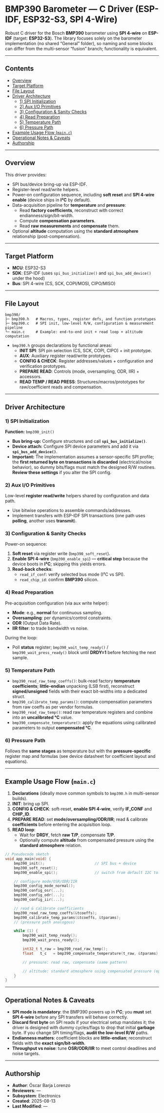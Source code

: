 # BMP390 Barometer — C Driver (ESP-IDF, ESP32-S3, SPI 4-Wire)

Robust C driver for the Bosch **BMP390** barometer using **SPI 4-wire** on **ESP-IDF** (target: **ESP32-S3**). The library focuses solely on the barometer implementation (no shared “General” folder), so naming and some blocks can differ from the multi-sensor “fusion” branch; functionality is equivalent.

---

## Contents
- [Overview](#overview)
- [Target Platform](#target-platform)
- [File Layout](#file-layout)
- [Driver Architecture](#driver-architecture)
  - [1) SPI Initialization](#1-spi-initialization)
  - [2) Aux I/O Primitives](#2-aux-io-primitives)
  - [3) Configuration & Sanity Checks](#3-configuration--sanity-checks)
  - [4) Read Preparation](#4-read-preparation)
  - [5) Temperature Path](#5-temperature-path)
  - [6) Pressure Path](#6-pressure-path)
- [Example Usage Flow (`main.c`)](#example-usage-flow-mainc)
- [Operational Notes & Caveats](#operational-notes--caveats)
- [Authorship](#authorship)

---

## Overview

This driver provides:
- SPI bus/device bring-up via ESP-IDF.
- Register-level read/write helpers.
- Power-on configuration sequence, including **soft reset** and **SPI 4-wire enable** (device ships in **I²C** by default).
- Data-acquisition pipeline for **temperature** and **pressure**:
  - Read **factory coefficients**, reconstruct with correct endianness/sign/bit-width.
  - Compute **compensation parameters**.
  - Read **raw measurements** and **compensate** them.
- Optional **altitude** computation using the **standard atmosphere** relationship (post-compensation).

---

## Target Platform

- **MCU**: ESP32-S3  
- **SDK**: ESP-IDF (uses `spi_bus_initialize()` and `spi_bus_add_device()` under the hood)  
- **Bus**: SPI 4-wire (CS, SCK, COPI/MOSI, CIPO/MISO)

---

## File Layout

```
bmp390/
├─ bmp390.h   # Macros, types, register defs, and function prototypes
├─ bmp390.c   # SPI init, low-level R/W, configuration & measurement pipeline
└─ main.c     # Example: end-to-end init + read loop + altitude computation
```

- `bmp390.h` groups declarations by functional areas:
  - **INIT SPI**: SPI pin selection (CS, SCK, COPI, CIPO) + init prototype.
  - **AUX**: Auxiliary register read/write prototypes.
  - **CONFIG & CHECK**: Register addresses/values + configuration and verification prototypes.
  - **PREPARE READ**: Controls (mode, oversampling, ODR, IIR) + accessors.
  - **READ TEMP / READ PRESS**: Structures/macros/prototypes for raw/coefficient reads and compensation.

---

## Driver Architecture

### 1) SPI Initialization

**Function:** `bmp390_init()`  
- **Bus bring-up:** Configure structures and call **`spi_bus_initialize()`**.  
- **Device attach:** Configure SPI device parameters and add it via **`spi_bus_add_device()`**.  
- **Important:** The implementation assumes a sensor-specific SPI profile; the **first returned byte on transactions is discarded** (electrical/noise behavior), so dummy bits/flags must match the designed R/W routines. **Review these settings** if you alter the SPI config.

### 2) Aux I/O Primitives

Low-level **register read/write** helpers shared by configuration and data path.  
- Use bitwise operations to assemble commands/addresses.  
- Implement transfers with ESP-IDF SPI transactions (one path uses **polling**, another uses **transmit**).

### 3) Configuration & Sanity Checks

Power-on sequence:
1. **Soft reset** via register write (`bmp390_soft_reset`).  
2. **Enable SPI 4-wire** (`bmp390_enable_spi`) — **critical step** because the device boots in **I²C**; skipping this yields errors.  
3. **Read-back checks**:
   - `read_if_conf`: verify selected bus mode (I²C vs SPI).  
   - `read_chip_id`: confirm **BMP390** silicon.

### 4) Read Preparation

Pre-acquisition configuration (via aux write helper):  
- **Mode**: e.g., **normal** for continuous sampling.  
- **Oversampling**: per dynamics/control constraints.  
- **ODR** (Output Data Rate).  
- **IIR filter**: to trade bandwidth vs noise.  

During the loop:
- Poll **status** register; `bmp390_wait_temp_ready()` / `bmp390_wait_press_ready()` block until **DRDY=1** before fetching the next sample.

### 5) Temperature Path

- `bmp390_read_raw_temp_coeffs()`: bulk-read factory **temperature coefficients**; **little-endian** unpacking (LSB first), reconstruct **signed/unsigned** fields with their exact bit-widths into a dedicated struct.  
- `bmp390_calibrate_temp_params()`: compute compensation parameters from raw coeffs as per vendor formulas.  
- `bmp390_read_raw_temp()`: read raw temperature registers and combine into an **uncalibrated °C** value.  
- `bmp390_compensate_temperature()`: apply the equations using calibrated parameters to output **compensated °C**.

### 6) Pressure Path

Follows the **same stages** as temperature but with the **pressure-specific** register map and formulas (see device datasheet for coefficient layout and equations).

---

## Example Usage Flow (`main.c`)

1. **Declarations** (ideally move common symbols to `bmp390.h` in multi-sensor builds).  
2. **INIT**: bring up SPI.  
3. **CONFIG & CHECK**: soft-reset, **enable SPI 4-wire**, verify **IF_CONF** and **CHIP_ID**.  
4. **PREPARE READ**: set **mode/oversampling/ODR/IIR**; read & calibrate **coefficients** before entering the acquisition loop.  
5. **READ loop**:
   - Wait for **DRDY**, fetch **raw T/P**, compensate **T/P**.  
   - Optionally compute **altitude** from compensated pressure using the **standard atmosphere** relation.

```c
// Pseudocode sketch
void app_main(void) {
    bmp390_init();                       // SPI bus + device
    bmp390_soft_reset();
    bmp390_enable_spi();                 // switch from default I2C to SPI 4-wire

    // configure mode/OSR/ODR/IIR
    bmp390_config_mode_normal();
    bmp390_config_osr(...);
    bmp390_config_odr(...);
    bmp390_config_iir(...);

    // read & calibrate coefficients
    bmp390_read_raw_temp_coeffs(&tcoeffs);
    bmp390_calibrate_temp_params(&tcoeffs, &tparams);
    // (pressure path analogous)

    while (1) {
        bmp390_wait_temp_ready();
        bmp390_wait_press_ready();

        int32_t t_raw = bmp390_read_raw_temp();
        float   t_c   = bmp390_compensate_temperature(t_raw, &tparams);

        // pressure: read raw, compensate (same pattern)

        // altitude: standard atmosphere using compensated pressure (optional)
    }
}
```

---

## Operational Notes & Caveats

- **SPI mode is mandatory**: the BMP390 powers up in **I²C**; you **must** set **SPI 4-wire** before any SPI transfers will behave correctly.  
- **Discard first byte** on SPI reads if your electrical setup mandates it; the driver is designed with dummy cycles/flags to drop that initial **garbage** byte. If you change SPI timing/flags, **audit the low-level R/W** paths.  
- **Endianness matters**: coefficient blocks are **little-endian**; reconstruct fields with the **exact sign/bit-width**.  
- **Throughput vs noise**: tune **OSR/ODR/IIR** to meet control deadlines and noise targets.

---

## Authorship

- **Author**: Óscar Barja Lorenzo  
- **Reviewers**: —  
- **Subsystem**: Electronics  
- **Created**: 2025-08-13  
- **Last Modified**: —
